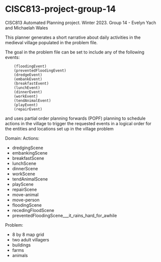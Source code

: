# CISC813-project-group-14
CISC813 Automated Planning project. Winter 2023.
Group 14 - Evelyn Yach and Michaelah Wales

This planner generates a short narrative about daily activities in 
the medieval village populated in the problem file.

The goal in the problem file can be set to include any of the following events:

        (floodingEvent)           
        (preventedFloodingEvent)    
        (dredgeEvent)     
        (embankEvent)      
        (breakfastEvent)   
        (lunchEvent)        
        (dinnerEvent)    
        (workEvent)           
        (tendAnimalEvent)  
        (playEvent)    
        (repairEvent)            

and uses partial order planning forwards (POPF) planning to schedule
actions in the village to trigger the requested events in a logical order
for the entities and locations set up in the village problem


Domain: 
Actions:
- dredgingScene
- embankingScene
- breakfastScene
- lunchScene
- dinnerScene
- workScene
- tendAnimalScene
- playScene
- repairScene
- move-animal
- move-person
- floodingScene
- recedingFloodScene
- preventedFloodingScene___it_rains_hard_for_awhile

Problem:
- 8 by 8 map grid
- two adult villagers
- buildings
- farms
- animals